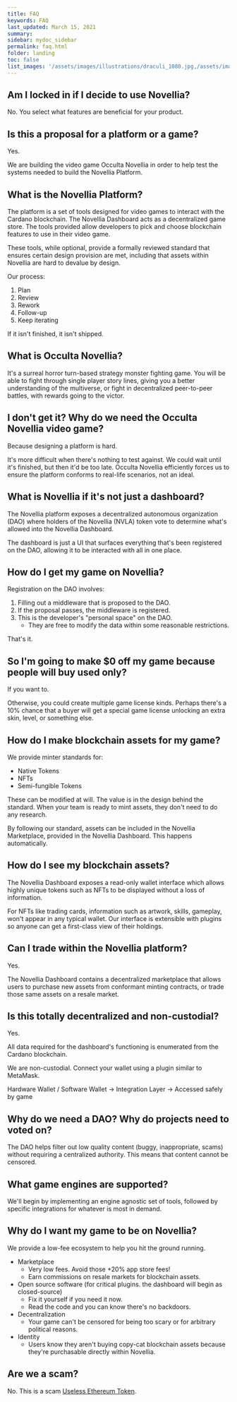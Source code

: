 ```yaml
---
title: FAQ
keywords: FAQ
last_updated: March 15, 2021
summary: 
sidebar: mydoc_sidebar
permalink: faq.html
folder: landing
toc: false
list_images: '/assets/images/illustrations/draculi_1080.jpg,/assets/images/illustrations/laurence_the_duelist_1080.jpg,/assets/images/illustrations/iscara_the_ten_thousand_guns_1080.jpg,/assets/images/illustrations/alpha_draculi_1080.jpg'
---
```


## Am I locked in if I decide to use Novellia?

No. You select what features are beneficial for your product.

## Is this a proposal for a platform or a game?

Yes.

We are building the video game Occulta Novellia in order to help test the systems needed to build the Novellia Platform.

## What is the Novellia Platform?

The platform is a set of tools designed for video games to interact with the Cardano blockchain. The Novellia Dashboard acts as a decentralized game store. The tools provided allow developers to pick and choose blockchain features to use in their video game.

These tools, while optional, provide a formally reviewed standard that ensures certain design provision are met, including that assets within Novellia are hard to devalue by design.

Our process:
1. Plan
2. Review
3. Rework
4. Follow-up
5. Keep iterating

If it isn't finished, it isn't shipped.

## What is Occulta Novellia?

It's a surreal horror turn-based strategy monster fighting game. You will be able to fight through single player story lines, giving you a better understanding of the multiverse, or fight in decentralized peer-to-peer battles, with rewards going to the victor.

## I don't get it? Why do we need the Occulta Novellia video game?

Because designing a platform is hard.

It's more difficult when there's nothing to test against. We could wait until it's finished, but then it'd be too late. Occulta Novellia efficiently forces us to ensure the platform conforms to real-life scenarios, not an ideal.

## What is Novellia if it's not just a dashboard?

The Novellia platform exposes a decentralized autonomous organization (DAO) where holders of the Novellia (NVLA) token vote to determine what's allowed into the Novellia Dashboard.

The dashboard is just a UI that surfaces everything that's been registered on the DAO, allowing it to be interacted with all in one place.

## How do I get my game on Novellia?

Registration on the DAO involves:
1. Filling out a middleware that is proposed to the DAO.
2. If the proposal passes, the middleware is registered.
3. This is the developer's "personal space" on the DAO.
    - They are free to modify the data within some reasonable restrictions.

That's it.

## So I'm going to make $0 off my game because people will buy used only?

If you want to.

Otherwise, you could create multiple game license kinds. Perhaps there's a 10% chance that a buyer will get a special game license unlocking an extra skin, level, or something else.

## How do I make blockchain assets for my game?

We provide minter standards for:
- Native Tokens
- NFTs
- Semi-fungible Tokens

These can be modified at will. The value is in the design behind the standard. When your team is ready to mint assets, they don't need to do any research.

By following our standard, assets can be included in the Novellia Marketplace, provided in the Novellia Dashboard. This happens automatically.

## How do I see my blockchain assets?

The Novellia Dashboard exposes a read-only wallet interface which allows highly unique tokens such as NFTs to be displayed without a loss of information.

For NFTs like trading cards, information such as artwork, skills, gameplay, won't appear in any typical wallet. Our interface is extensible with plugins so anyone can get a first-class view of their holdings.

## Can I trade within the Novellia platform?

Yes.

The Novellia Dashboard contains a decentralized marketplace that allows users to purchase new assets from conformant minting contracts, or trade those same assets on a resale market.

## Is this totally decentralized and non-custodial?

Yes.

All data required for the dashboard's functioning is enumerated from the Cardano blockchain.

We are non-custodial. Connect your wallet using a plugin similar to MetaMask.

Hardware Wallet / Software Wallet → Integration Layer → Accessed safely by game

## Why do we need a DAO? Why do projects need to voted on?

The DAO helps filter out low quality content (buggy, inappropriate, scams) without requiring a centralized authority. This means that content cannot be censored.

## What game engines are supported?

We'll begin by implementing an engine agnostic set of tools, followed by specific integrations for whatever is most in demand.

## Why do I want my game to be on Novellia?

We provide a low-fee ecosystem to help you hit the ground running.

- Marketplace
  - Very low fees. Avoid those +20% app store fees!
  - Earn commissions on resale markets for blockchain assets.
- Open source software (for critical plugins. the dashboard will begin as closed-source)
  - Fix it yourself if you need it now.
  - Read the code and you can know there's no backdoors.
- Decentralization
  - Your game can't be censored for being too scary or for arbitrary political reasons.
- Identity
  - Users know they aren't buying copy-cat blockchain assets because they're purchasable directly within Novellia.

## Are we a scam?

No. This is a scam [Useless Ethereum Token](https://uetoken.com/).

